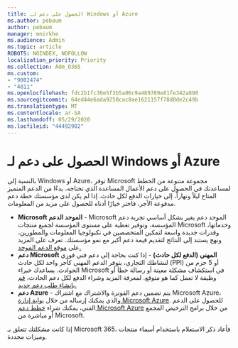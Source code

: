 ```yaml
---
title: الحصول على دعم لـ Windows أو Azure
ms.author: pebaum
author: pebaum
manager: mnirkhe
ms.audience: Admin
ms.topic: article
ROBOTS: NOINDEX, NOFOLLOW
localization_priority: Priority
ms.collection: Adm_O365
ms.custom:
- "9002474"
- "4811"
ms.openlocfilehash: fdc2b1fc30e5f3b5a06c9a489789e81fe342a890
ms.sourcegitcommit: 64ed44e6ada9250cac8ae1621157f78d0de2c49b
ms.translationtype: MT
ms.contentlocale: ar-SA
ms.lasthandoff: 05/29/2020
ms.locfileid: "44492902"
---
```

# <a name="get-support-for-windows-or-azure"></a>الحصول على دعم لـ Windows أو Azure

بالنسبة إلى Windows أو Azure، توفر Microsoft مجموعة متنوعة من الخطط لمساعدتك في الحصول على دعم الأعمال المساعدة الذي تحتاجه، بدءًا من الدعم المتميز المتاح ليلاً ونهاراً، إلى خيارات الدفع لكل حادث. إذا لم يكن لدى مؤسستك خطة دعم مدفوعة الأجر، فاختر خيارًا أدناه للحصول على مزيد من المعلومات.

- **Microsoft الموحد الدعم** - Microsoft الموحد دعم يغير بشكل أساسي تجربة دعم المؤسسة، وتوفير تغطية على مستوى المؤسسة لجميع منتجات Microsoft وخدماتها، وقدرات جديدة واسعة لتمكين المتخصصين في تكنولوجيا المعلومات والمطورين، ونهج يستند إلى النتائج لتقديم قيمة دعم أكبر مع نمو مؤسستك. تعرف على المزيد على [موقع الدعم الموحد.](https://aka.ms/unified-support)
- **دعم Microsoft المهني (الدفع لكل حادث)** - إذا كنت بحاجة إلى دعم فني فوري لنشاطك التجاري، يتوفر الدعم المهني كأجر واحد لكل حادث (PPI) أو 5 حزم من الحوادث. يساعدك خبراء Microsoft في استكشاف مشكلة معينة أو رسالة خطأ أو وظيفة لا تعمل كما هو متوقع. لمعرفة المزيد وشراء الدفع لكل دعم الحادث، [قم بإنشاء طلب دعم جديد.](https://support.microsoft.com/supportforbusiness/productselection)
- **دعم Azure** - يتم تضمين دعم الفوترة والاشتراك مع اشتراك Microsoft Azure، والذي يمكنك إرساله من خلال [بوابة إدارة Microsoft Azure](https://portal.azure.com/). للحصول على الدعم الفني، يمكنك شراء [خطط دعم Microsoft Azure](https://azure.microsoft.com/support/plans/) من خلال برامج الترخيص المجمع أو مباشرة من Microsoft.

إذا كانت مشكلتك تتعلق بـ Microsoft 365، فأعاد ذكر الاستعلام باستخدام أسماء منتجات وميزات محددة.
